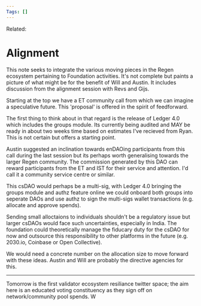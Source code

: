 ```yaml
---
Tags: []
---
```

Related: 
# Alignment

This note seeks to integrate the various moving pieces in the Regen ecosystem pertaining to Foundation activities. It's not complete but paints a picture of what might be for the benefit of Will and Austin. It includes discussion from the alignment session with Revs and Gijs.

Starting at the top we have a ET community call from which we can imagine a speculative future. This 'proposal' is offered in the spirit of feedforward. 

The first thing to think about in that regard is the release of Ledger 4.0 which includes the groups module. Its currently being audited and MAY be ready in about two weeks time based on estimates I've recieved from Ryan. This is not certain but offers a starting point.

Austin suggested an inclination towards enDAOing participants from this call during the last session but its perhaps worth generalising towards the larger Regen community. The commission generated by this DAO can reward participants from the ET and IST for their service and attention. I'd call it a community service centre or similar. 

This csDAO would perhaps be a multi-sig, with Ledger 4.0 bringing the groups module and authz feature online we could onboard both groups into seperate DAOs and use authz to sign the multi-sigs wallet transactions (e.g. allocate and approve spends).

Sending small alloctaions to individuals shouldn't be a regulatory issue but larger csDAOs would face such uncertainties, especially in India. The foundation could theoretically manage the fiducary duty for the csDAO for now and outsource this responsibility to other platforms in the future (e.g. 2030.io, Coinbase or Open Collective).

We would need a concrete number on the allocation size to move forward with these ideas. Austin and Will are probably the directive agencies for this. 

---

Tomorrow is the first validator ecosystem resiliance twitter space; the aim here is an educated voting constituency as they sign off on network/community pool spends. W